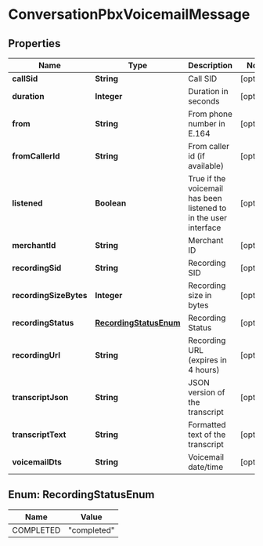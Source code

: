

# ConversationPbxVoicemailMessage


## Properties

| Name | Type | Description | Notes |
|------------ | ------------- | ------------- | -------------|
|**callSid** | **String** | Call SID |  [optional] |
|**duration** | **Integer** | Duration in seconds |  [optional] |
|**from** | **String** | From phone number in E.164 |  [optional] |
|**fromCallerId** | **String** | From caller id (if available) |  [optional] |
|**listened** | **Boolean** | True if the voicemail has been listened to in the user interface |  [optional] |
|**merchantId** | **String** | Merchant ID |  [optional] |
|**recordingSid** | **String** | Recording SID |  [optional] |
|**recordingSizeBytes** | **Integer** | Recording size in bytes |  [optional] |
|**recordingStatus** | [**RecordingStatusEnum**](#RecordingStatusEnum) | Recording Status |  [optional] |
|**recordingUrl** | **String** | Recording URL (expires in 4 hours) |  [optional] |
|**transcriptJson** | **String** | JSON version of the transcript |  [optional] |
|**transcriptText** | **String** | Formatted text of the transcript |  [optional] |
|**voicemailDts** | **String** | Voicemail date/time |  [optional] |



## Enum: RecordingStatusEnum

| Name | Value |
|---- | -----|
| COMPLETED | &quot;completed&quot; |



